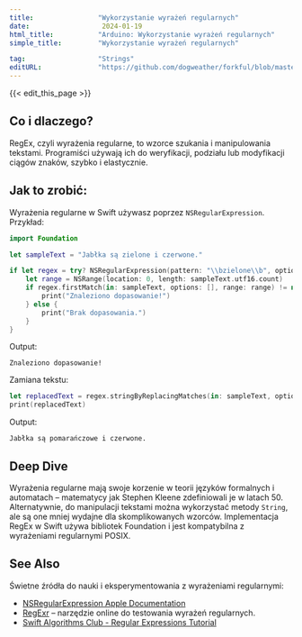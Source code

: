 ```yaml
---
title:                "Wykorzystanie wyrażeń regularnych"
date:                  2024-01-19
html_title:           "Arduino: Wykorzystanie wyrażeń regularnych"
simple_title:         "Wykorzystanie wyrażeń regularnych"

tag:                  "Strings"
editURL:              "https://github.com/dogweather/forkful/blob/master/content/pl/swift/using-regular-expressions.md"
---
```


{{< edit_this_page >}}

## Co i dlaczego?
RegEx, czyli wyrażenia regularne, to wzorce szukania i manipulowania tekstami. Programiści używają ich do weryfikacji, podziału lub modyfikacji ciągów znaków, szybko i elastycznie.

## Jak to zrobić:
Wyrażenia regularne w Swift używasz poprzez `NSRegularExpression`. Przykład:

```Swift
import Foundation

let sampleText = "Jabłka są zielone i czerwone."

if let regex = try? NSRegularExpression(pattern: "\\bzielone\\b", options: .caseInsensitive) {
    let range = NSRange(location: 0, length: sampleText.utf16.count)
    if regex.firstMatch(in: sampleText, options: [], range: range) != nil {
        print("Znaleziono dopasowanie!")
    } else {
        print("Brak dopasowania.")
    }
}
```

Output:
```
Znaleziono dopasowanie!
```

Zamiana tekstu:

```Swift
let replacedText = regex.stringByReplacingMatches(in: sampleText, options: [], range: range, withTemplate: "pomarańczowe")
print(replacedText)
```

Output:
```
Jabłka są pomarańczowe i czerwone.
```

## Deep Dive
Wyrażenia regularne mają swoje korzenie w teorii języków formalnych i automatach – matematycy jak Stephen Kleene zdefiniowali je w latach 50. Alternatywnie, do manipulacji tekstami można wykorzystać metody `String`, ale są one mniej wydajne dla skomplikowanych wzorców. Implementacja RegEx w Swift używa bibliotek Foundation i jest kompatybilna z wyrażeniami regularnymi POSIX.

## See Also
Świetne źródła do nauki i eksperymentowania z wyrażeniami regularnymi:
- [NSRegularExpression Apple Documentation](https://developer.apple.com/documentation/foundation/nsregularexpression)
- [RegExr](https://regexr.com/) – narzędzie online do testowania wyrażeń regularnych.
- [Swift Algorithms Club - Regular Expressions Tutorial](https://www.raywenderlich.com/86205/nsregularexpression-swift-tutorial)
